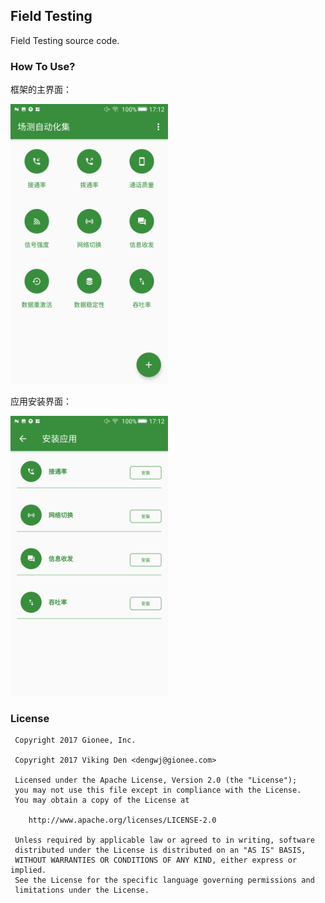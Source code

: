 ## Field Testing

Field Testing source code.

### How To Use?

框架的主界面：

<img src="arts/main_screen.png" width="50%" height="50%">

应用安装界面：

<img src="arts/install_screen.png" width="50%" height="50%">



### License
 
     Copyright 2017 Gionee, Inc.
     
     Copyright 2017 Viking Den <dengwj@gionee.com>
     
     Licensed under the Apache License, Version 2.0 (the "License");
     you may not use this file except in compliance with the License.
     You may obtain a copy of the License at
     
        http://www.apache.org/licenses/LICENSE-2.0
     
     Unless required by applicable law or agreed to in writing, software
     distributed under the License is distributed on an "AS IS" BASIS,
     WITHOUT WARRANTIES OR CONDITIONS OF ANY KIND, either express or implied.
     See the License for the specific language governing permissions and
     limitations under the License.